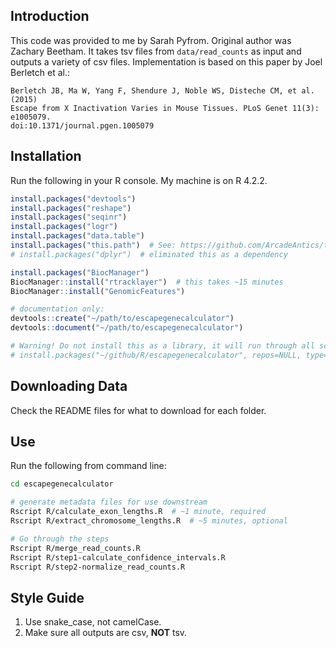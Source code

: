 ## Introduction

This code was provided to me by Sarah Pyfrom. Original author was Zachary Beetham. It takes tsv files from `data/read_counts` as input and outputs a variety of csv files. Implementation is based on this paper by Joel Berletch et al.:

```
Berletch JB, Ma W, Yang F, Shendure J, Noble WS, Disteche CM, et al. (2015)
Escape from X Inactivation Varies in Mouse Tissues. PLoS Genet 11(3): e1005079.
doi:10.1371/journal.pgen.1005079
```



## Installation

Run the following in your R console. My machine is on R 4.2.2.

```R
install.packages("devtools")
install.packages("reshape")
install.packages("seqinr")
install.packages("logr")
install.packages("data.table")
install.packages("this.path")  # See: https://github.com/ArcadeAntics/this.path
# install.packages("dplyr")  # eliminated this as a dependency

install.packages("BiocManager")
BiocManager::install("rtracklayer")  # this takes ~15 minutes
BiocManager::install("GenomicFeatures")

# documentation only:
devtools::create("~/path/to/escapegenecalculator")
devtools::document("~/path/to/escapegenecalculator")

# Warning! Do not install this as a library, it will run through all scripts
# install.packages("~/github/R/escapegenecalculator", repos=NULL, type='source')  
```



## Downloading Data

Check the README files for what to download for each folder.



## Use

Run the following from command line:

```bash
cd escapegenecalculator

# generate metadata files for use downstream
Rscript R/calculate_exon_lengths.R  # ~1 minute, required
Rscript R/extract_chromosome_lengths.R  # ~5 minutes, optional

# Go through the steps
Rscript R/merge_read_counts.R
Rscript R/step1-calculate_confidence_intervals.R
Rscript R/step2-normalize_read_counts.R
```



## Style Guide

1. Use snake_case, not camelCase.
2. Make sure all outputs are csv, **NOT** tsv.